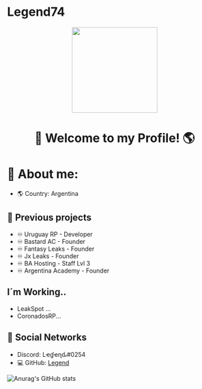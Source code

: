 # Legend74
<div id="header" align="center">
    <img src="https://media.discordapp.net/attachments/1086881404371087411/1087571916702887996/e7f2c16e4e1ae464d7c886cb7785202e.png?width=942&height=683" width="200" />
    <h1 align="center">👋    Welcome to my Profile! 🌎</h1>
</div>

#                🔎 About me:


- 🌎 Country: Argentina

## 👋 Previous projects
- ♾️ Uruguay RP - Developer
- ♾️ Bastard AC - Founder
- ♾️ Fantasy Leaks - Founder
- ♾️ Jx Leaks - Founder
- ♾️ BA Hosting - Staff Lvl 3
- ♾️ Argentina Academy - Founder

## I´m Working..
- LeakSpot ...
- CoronadosRP...
  
## 📀 Social Networks

- Discord: Lҽɠҽɳԃ#0254
- 💻 GitHub: [Legend](https://github.com/Legend074)

<!-- Social icons section -->


![Anurag's GitHub stats](https://github-readme-stats.vercel.app/api?username=Legend074&show_icons=true&theme=radical)








